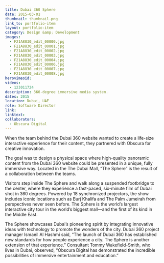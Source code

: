 ```yaml
---
title: Dubai 360 Sphere
date: 2015-03-01
thumbnail: thumbnail.png
link_to: portfolio-item
layout: portfolio-item
category: Design &amp; Development
images:
  - F21A8830_edit_00000.jpg
  - F21A8830_edit_00001.jpg
  - F21A8830_edit_00002.jpg
  - F21A8830_edit_00003.jpg
  - F21A8830_edit_00004.jpg
  - F21A8830_edit_00006.jpg
  - F21A8830_edit_00007.jpg
  - F21A8830_edit_00008.jpg
herovimeoid:
videos:
  - 123011724
description: 360-degree immersive media system.
dates: 2015
location: Dubai, UAE
role: Software Director
link:
linktext:
collaborators:
  - Obscura Digital
---
```

When the team behind the Dubai 360 website wanted to create a life-size interactive experience for their content, they partnered with Obscura for creative innovation.

The goal was to design a physical space where high-quality panoramic content from the Dubai 360 website could be presented in a unique, fully immersive way. Located in the The Dubai Mall, “The Sphere” is the result of a collaboration between the teams.

Visitors step inside The Sphere and walk along a suspended footbridge to the center, where they experience a fast-paced, six-minute film of Dubai shot in 360 degrees. Powered by 18 synchronized projectors, the show includes iconic locations such as Burj Khalifa and The Palm Jumeirah from perspectives never seen before. The Sphere is the world’s largest interactive city tour in the world’s biggest mall—and the first of its kind in the Middle East.

The Sphere showcases Dubai’s pioneering spirit by integrating innovative ideas with technology to promote the wonders of the city. Dubai 360 project manager Ismaeil Al Hashmi said, “The launch of Dubai 360 has established new standards for how people experience a city. The Sphere is another extension of that experience.” Consultant Tommy Wakefield-Smith, who lives in Dubai, observed, “Obscura Digital has demonstrated the incredible possibilities of immersive entertainment and education.”